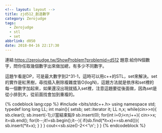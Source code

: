 ```yaml
---
<!-- layout: layout -->
title: zjd512_創造數字
category: Zerojudge
tags:
  - Zerojudge
  - stl
  - set
abbrlink: d050
date: 2018-04-16 22:17:30
---
```

連結:https://zerojudge.tw/ShowProblem?problemid=d512
題意:給你N個數字，問你任取幾個數字出來做加總，有多少不同數字。
<!-- more -->
這題乍看是DP，可是最大數字到2^31-1，這時可以用c++的STL，set來解決。set的實作是紅黑樹，尋找插入刪除複雜度皆O(logN)，這題方法就是依序和set裡的每一個數字加起來，如果還沒出現就插入set裡，注意這題要從後面做，因為set是從小排到大，從前面找會加到重複的。

{% codeblock lang:cpp %}
#include <bits/stdc++.h>
using namespace std;
typedef long long LL;
int main(){
    set<LL>sb;
    set<LL>::iterator it;
    LL n,x;
    while(cin>>n){
        sb.clear();
        sb.insert(-1);//當結束點9
        sb.insert(0);
        for(int i=0;i<n;i++){
            cin>>x;
            it=sb.end();
            for(it--;it!=sb.begin();it--){
                if(sb.find(*it+x)==sb.end()){
                    sb.insert(*it+x);
                }
            }
        }
        cout<<sb.size()-2<<'\n';
    }
}
{% endcodeblock %}
